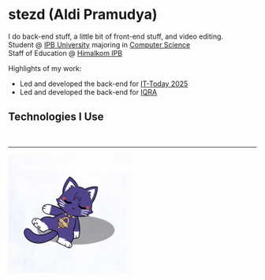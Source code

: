 # stezd (Aldi Pramudya)

I do back-end stuff, a little bit of front-end stuff, and video editing.\
Student @ [IPB University](https://ipb.ac.id) majoring in [Computer Science](https://ipb.ac.id)\
Staff of Education @ [Himalkom IPB](https://github.com/HimalkomIPB)

Highlights of my work:
- Led and developed the back-end for [IT-Today 2025](https://github.com/pusdatin-ittoday/ittod-web-api)
- Led and developed the back-end for [IQRA](https://github.com/dev-IQRA/iqra-backend)

## Technologies I Use
<p style="text-align: center;">
  <a href="https://skillicons.dev">
    <img src="https://skillicons.dev/icons?i=nodejs,prisma,postgresql,mysql,docker,postman,react,tailwind,vite,latex,pr,ae"  alt=""/>
  </a>
</p>

---
<p>
<img src=https://raw.githubusercontent.com/stezd/stezd/refs/heads/main/public/scarameow-breakdance.gif height=240 alt=KucingBreakdens />
</p>